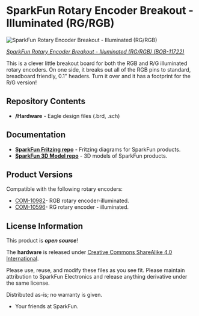 SparkFun Rotary Encoder Breakout - Illuminated (RG/RGB)
=======================================================

![SparkFun Rotary Encoder Breakout - Illuminated (RG/RGB)](https://cdn.sparkfun.com//assets/parts/7/9/3/3/11722-03.jpg)

[*SparkFun Rotary Encoder Breakout - Illuminated (RG/RGB) (BOB-11722)*](https://www.sparkfun.com/products/11722)

This is a clever little breakout board for both the RGB and R/G illuminated rotary encoders. 
On one side, it breaks out all of the RGB pins to standard, breadboard friendly, 0.1" headers. 
Turn it over and it has a footprint for the R/G version! 

Repository Contents
-------------------

* **/Hardware** - Eagle design files (.brd, .sch)

Documentation
--------------

* **[SparkFun Fritzing repo](https://github.com/sparkfun/Fritzing_Parts)** - Fritzing diagrams for SparkFun products.
* **[SparkFun 3D Model repo](https://github.com/sparkfun/3D_Models)** - 3D models of SparkFun products. 

Product Versions
----------------

Compatible with the following rotary encoders: 

* [COM-10982](https://www.sparkfun.com/products/10982)- RGB rotary encoder-illuminated.
* [COM-10596](https://www.sparkfun.com/products/10596)- RG rotary encoder - illuminated.


License Information
-------------------
This product is _**open source**_! 

The **hardware** is released under [Creative Commons ShareAlike 4.0 International](https://creativecommons.org/licenses/by-sa/4.0/).

Please use, reuse, and modify these files as you see fit. Please maintain attribution to SparkFun Electronics and release anything derivative under the same license.

Distributed as-is; no warranty is given.

- Your friends at SparkFun.


